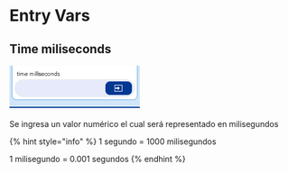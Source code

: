 # Entry Vars

## Time miliseconds

![](../../../../.gitbook/assets/image%20%28446%29.png)

Se ingresa un valor numérico el cual será representado en milisegundos

{% hint style="info" %}
1 segundo = 1000 milisegundos

1 milisegundo = 0.001 segundos
{% endhint %}

